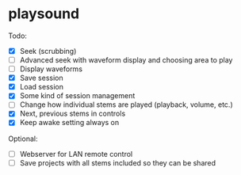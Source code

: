 # playsound


Todo:

- [x] Seek (scrubbing)
- [ ] Advanced seek with waveform display and choosing area to play
- [ ] Display waveforms
- [x] Save session
- [x] Load session
- [x] Some kind of session management
- [ ] Change how individual stems are played (playback, volume, etc.)
- [x] Next, previous stems in controls
- [x] Keep awake setting always on

Optional:
- [ ] Webserver for LAN remote control
- [ ] Save projects with all stems included so they can be shared